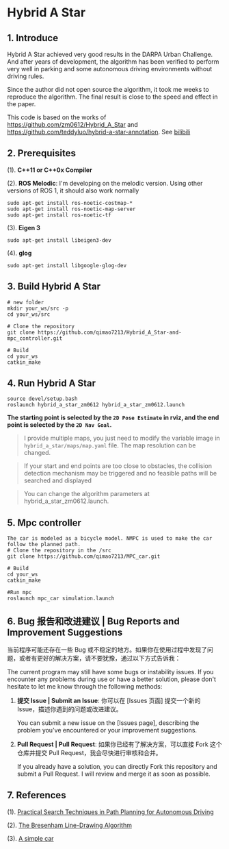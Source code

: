 # Hybrid A Star

## 1. Introduce

Hybrid A Star achieved very good results in the DARPA Urban Challenge. And after years of development, the algorithm has been verified to perform very well in parking and some autonomous driving environments without driving rules.

Since the author did not open source the algorithm, it took me weeks to reproduce the algorithm. The final result is close to the speed and effect in the paper.

This code is based on the works of https://github.com/zm0612/Hybrid_A_Star and https://github.com/teddyluo/hybrid-a-star-annotation.
See [bilibili](https://www.bilibili.com/video/BV14y411a77H/?spm_id_from=333.999.0.0)

## 2. Prerequisites

(1). **C++11 or C++0x Compiler**

(2). **ROS Melodic**: I'm developing on the melodic version. Using other versions of ROS 1, it should also work normally

```shell
sudo apt-get install ros-noetic-costmap-*
sudo apt-get install ros-noetic-map-server
sudo apt-get install ros-noetic-tf
```

(3). **Eigen 3**

```shell
sudo apt-get install libeigen3-dev
```

(4).  **glog**

```shell
sudo apt-get install libgoogle-glog-dev
```

## 3. Build Hybrid A Star

```shell
# new folder
mkdir your_ws/src -p
cd your_ws/src

# Clone the repository
git clone https://github.com/qimao7213/Hybrid_A_Star-and-mpc_controller.git

# Build
cd your_ws
catkin_make
```

## 4. Run Hybrid A Star

```shell
source devel/setup.bash
roslaunch hybrid_a_star_zm0612 hybrid_a_star_zm0612.launch
```

**The starting point is selected by the `2D Pose Estimate` in rviz, and the end point is selected by the `2D Nav Goal`.**

> I provide multiple maps, you just need to modify the variable image in `hybrid_a_star/maps/map.yaml` file. The map resolution can be changed.

> If your start and end points are too close to obstacles, the collision detection mechanism may be triggered and no feasible paths will be searched and displayed

> You can change the algorithm parameters at hybrid_a_star_zm0612.launch.
## 5. Mpc controller
```shell
The car is modeled as a bicycle model. NMPC is used to make the car follow the planned path.
# Clone the repository in the /src
git clone https://github.com/qimao7213/MPC_car.git

# Build
cd your_ws
catkin_make

#Run mpc
roslaunch mpc_car simulation.launch
```
## 6. Bug 报告和改进建议 | Bug Reports and Improvement Suggestions

当前程序可能还存在一些 Bug 或不稳定的地方。如果你在使用过程中发现了问题，或者有更好的解决方案，请不要犹豫，通过以下方式告诉我：

The current program may still have some bugs or instability issues. If you encounter any problems during use or have a better solution, please don't hesitate to let me know through the following methods:

1. **提交 Issue | Submit an Issue**: 你可以在 [Issues 页面] 提交一个新的 Issue，描述你遇到的问题或改进建议。

   You can submit a new issue on the [Issues page], describing the problem you've encountered or your improvement suggestions.

2. **Pull Request | Pull Request**: 如果你已经有了解决方案，可以直接 Fork 这个仓库并提交 Pull Request，我会尽快进行审核和合并。

   If you already have a solution, you can directly Fork this repository and submit a Pull Request. I will review and merge it as soon as possible.

## 7. References

(1). [Practical Search Techniques in Path Planning for Autonomous Driving](https://ai.stanford.edu/~ddolgov/papers/dolgov_gpp_stair08.pdf)

(2). [The Bresenham Line-Drawing Algorithm](https://www.cs.helsinki.fi/group/goa/mallinnus/lines/bresenh.html)

(3). [A simple car](http://planning.cs.uiuc.edu/node658.html)
